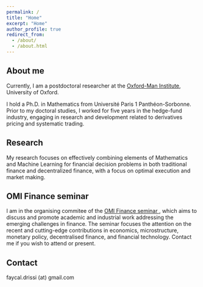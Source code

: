 ```yaml
---
permalink: /
title: "Home"
excerpt: "Home"
author_profile: true
redirect_from: 
  - /about/
  - /about.html
---
```


## About me
Currently, I am a postdoctoral researcher at the [Oxford-Man Institute](https://oxford-man.ox.ac.uk/), University of Oxford. 

I hold a Ph.D. in Mathematics from Université Paris 1 Panthéon-Sorbonne. Prior to my doctoral studies, I worked for five years in the hedge-fund industry, engaging in research and development related to derivatives pricing and systematic trading.

## Research

My research focuses on effectively combining elements of Mathematics and Machine Learning for financial decision problems in both traditional finance and decentralized finance, with a focus on optimal execution and market making.

## OMI Finance seminar
I am in the organising commitee of the [OMI Finance seminar ](https://oxford-man.ox.ac.uk/omifinanceseminar/), which aims to discuss and promote academic and industrial work addressing the emerging challenges in finance. The seminar focuses the attention on the recent and cutting-edge contributions in economics, microstructure, monetary policy, decentralised finance, and financial technology. Contact me if you wish to attend or present.

## Contact
faycal.drissi (at) gmail.com